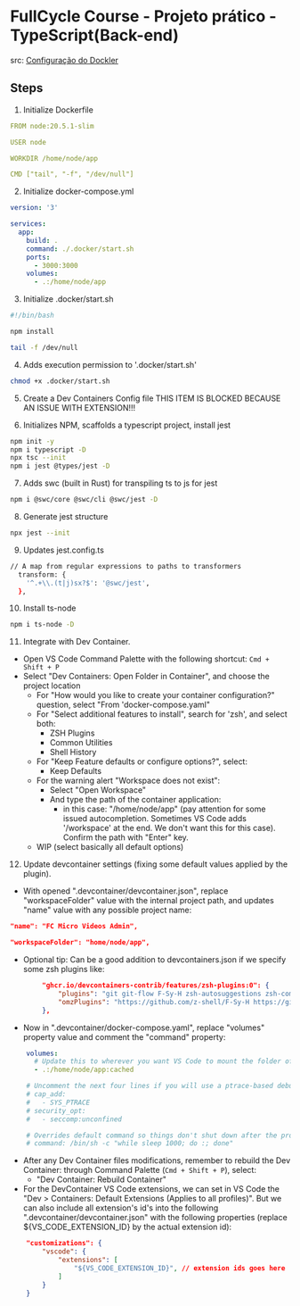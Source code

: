 # FullCycle Course - Projeto prático - TypeScript(Back-end)

src: [Configuração do Dockler](https://plataforma.fullcycle.com.br/courses/3b8c4f2c-aff9-4399-a72a-ad879e5689a2/242/168/196/conteudos?capitulo=196&conteudo=11472)

## Steps

1. Initialize Dockerfile
```yaml
FROM node:20.5.1-slim

USER node

WORKDIR /home/node/app

CMD ["tail", "-f", "/dev/null"]
```

2. Initialize docker-compose.yml
```yaml
version: '3'

services:
  app:
    build: .
    command: ./.docker/start.sh
    ports:
      - 3000:3000
    volumes:
      - .:/home/node/app
```

3. Initialize .docker/start.sh
```bash
#!/bin/bash

npm install

tail -f /dev/null
```

4. Adds execution permission to '.docker/start.sh'
```bash
chmod +x .docker/start.sh

```
5. Create a Dev Containers Config file
  THIS ITEM IS BLOCKED BECAUSE AN ISSUE WITH EXTENSION!!!

6. Initializes NPM, scaffolds a typescript project, install jest
```bash
npm init -y
npm i typescript -D
npx tsc --init
npm i jest @types/jest -D
```
7. Adds swc (built in Rust) for transpiling ts to js for jest 
```bash
npm i @swc/core @swc/cli @swc/jest -D
```

8. Generate jest structure
```bash
npx jest --init
```

9. Updates jest.config.ts
```bash
// A map from regular expressions to paths to transformers
  transform: {
    '^.+\\.(t|j)sx?$': '@swc/jest',
  },
```
10. Install ts-node
```zsh
npm i ts-node -D
```
11. Integrate with Dev Container.
- Open VS Code Command Palette with the following shortcut: ```Cmd + Shift + P```
- Select "Dev Containers: Open Folder in Container", and choose the project location
  - For "How would you like to create your container configuration?" question, select "From 'docker-compose.yaml"
  - For "Select additional features to install", search for 'zsh', and select both:
    - ZSH Plugins
    - Common Utilities
    - Shell History
  - For "Keep Feature defaults or configure options?", select:
    - Keep Defaults
  - For the warning alert "Workspace does not exist": 
    - Select "Open Workspace"
    - And type the path of the container application:
      - in this case: "/home/node/app" (pay attention for some issued autocompletion. Sometimes VS Code adds '/workspace' at the end. We don't want this for this case). Confirm the path with "Enter" key.
  - WIP (select basically all default options)

12. Update devcontainer settings (fixing some default values applied by the plugin). 
- With opened ".devcontainer/devcontainer.json", replace "workspaceFolder" value with the internal project path, and updates "name" value with any possible project name:
```json
"name": "FC Micro Videos Admin",
```
```json
"workspaceFolder": "home/node/app",
```
- Optional tip: Can be a good addition to devcontainers.json if we specify some zsh plugins like:
```json
		"ghcr.io/devcontainers-contrib/features/zsh-plugins:0": {
			"plugins": "git git-flow F-Sy-H zsh-autosuggestions zsh-completions",
			"omzPlugins": "https://github.com/z-shell/F-Sy-H https://github.com/zsh-users/zsh-autosuggestions https://github.com/zsh-users/zsh-completions"
		},
```
- Now in ".devcontainer/docker-compose.yaml", replace "volumes" property value and comment the "command" property:
```yaml
    volumes:
      # Update this to wherever you want VS Code to mount the folder of your project
      - .:/home/node/app:cached

    # Uncomment the next four lines if you will use a ptrace-based debugger like C++, Go, and Rust.
    # cap_add:
    #   - SYS_PTRACE
    # security_opt:
    #   - seccomp:unconfined

    # Overrides default command so things don't shut down after the process ends.
    # command: /bin/sh -c "while sleep 1000; do :; done"
```
- After any Dev Container files modifications, remember to rebuild the Dev Container: through Command Palette (```Cmd + Shift + P```), select:
  - "Dev Container: Rebuild Container"
- For the DevContainer VS Code extensions, we can set in VS Code the "Dev > Containers: Default Extensions (Applies to all profiles)". But we can also include all extension's id's into the following ".devcontainer/devcontainer.json" with the following properties (replace ${VS_CODE_EXTENSION_ID} by the actual extension id):
```json
	"customizations": {
		"vscode": {
			"extensions": [
				"${VS_CODE_EXTENSION_ID}", // extension ids goes here
			]
		}
	}
```